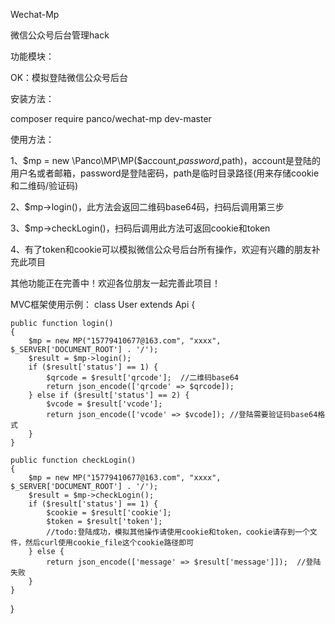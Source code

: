 Wechat-Mp

微信公众号后台管理hack

功能模块：

OK：模拟登陆微信公众号后台

安装方法：

composer require panco/wechat-mp dev-master

使用方法：

1、$mp = new \Panco\MP\MP($account,$password,$path)，account是登陆的用户名或者邮箱，password是登陆密码，path是临时目录路径(用来存储cookie和二维码/验证码)

2、$mp->login()，此方法会返回二维码base64码，扫码后调用第三步

3、$mp->checkLogin()，扫码后调用此方法可返回cookie和token

4、有了token和cookie可以模拟微信公众号后台所有操作，欢迎有兴趣的朋友补充此项目

其他功能正在完善中！欢迎各位朋友一起完善此项目！


MVC框架使用示例：
class User extends Api
{

    public function login()
    {
        $mp = new MP("15779410677@163.com", "xxxx", $_SERVER['DOCUMENT_ROOT'] . '/');
        $result = $mp->login();
        if ($result['status'] == 1) {
            $qrcode = $result['qrcode'];  //二维码base64
            return json_encode(['qrcode' => $qrcode]);
        } else if ($result['status'] == 2) {
            $vcode = $result['vcode'];
            return json_encode(['vcode' => $vcode]); //登陆需要验证码base64格式
        }
    }

    public function checkLogin()
    {
        $mp = new MP("15779410677@163.com", "xxxx", $_SERVER['DOCUMENT_ROOT'] . '/');
        $result = $mp->checkLogin();
        if ($result['status'] == 1) {
            $cookie = $result['cookie'];
            $token = $result['token'];
            //todo:登陆成功，模拟其他操作请使用cookie和token，cookie请存到一个文件，然后curl使用cookie_file这个cookie路径即可
        } else {
            return json_encode(['message' => $result['message']]);  //登陆失败
        }
    }
}
